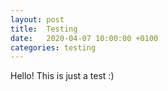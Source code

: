 ```yaml
---
layout: post
title:  Testing
date:   2020-04-07 10:00:00 +0100
categories: testing
---
```

Hello! This is just a test :)